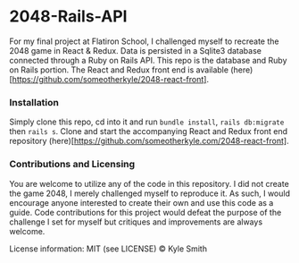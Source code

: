 # 2048-Rails-API


For my final project at Flatiron School, I challenged myself to recreate the 2048 game in React & Redux. Data is persisted in a Sqlite3 database connected through a Ruby on Rails API. This repo is the database and Ruby on Rails portion. The React and Redux front end is available (here)[https://github.com/someotherkyle/2048-react-front].

### Installation

Simply clone this repo, cd into it and run `bundle install`, `rails db:migrate` then `rails s`. Clone and start the accompanying React and Redux front end repository (here)[https://github.com/someotherkyle.com/2048-react-front]. 

### Contributions and Licensing

You are welcome to utilize any of the code in this repository. I did not create the game 2048, I merely challenged myself to reproduce it. As such, I would encourage anyone interested to create their own and use this code as a guide. Code contributions for this project would defeat the purpose of the challenge I set for myself but critiques and improvements are always welcome.

License information: MIT (see LICENSE) © Kyle Smith  